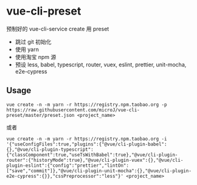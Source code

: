 # vue-cli-preset

预制好的 vue-cli-service create 用 preset

- 跳过 git 初始化
- 使用 yarn
- 使用淘宝 npm 源
- 预设 less, babel, typescript, router, vuex, eslint, prettier, unit-mocha, e2e-cypress

## Usage

`vue create -n -m yarn -r https://registry.npm.taobao.org -p https://raw.githubusercontent.com/microJ/vue-cli-preset/master/preset.json <project_name>`

或者

`vue create -n -m yarn -r https://registry.npm.taobao.org -i '{"useConfigFiles":true,"plugins":{"@vue/cli-plugin-babel":{},"@vue/cli-plugin-typescript":{"classComponent":true,"useTsWithBabel":true},"@vue/cli-plugin-router":{"historyMode":true},"@vue/cli-plugin-vuex":{},"@vue/cli-plugin-eslint":{"config":"prettier","lintOn":["save","commit"]},"@vue/cli-plugin-unit-mocha":{},"@vue/cli-plugin-e2e-cypress":{}},"cssPreprocessor":"less"}' <project_name>`
